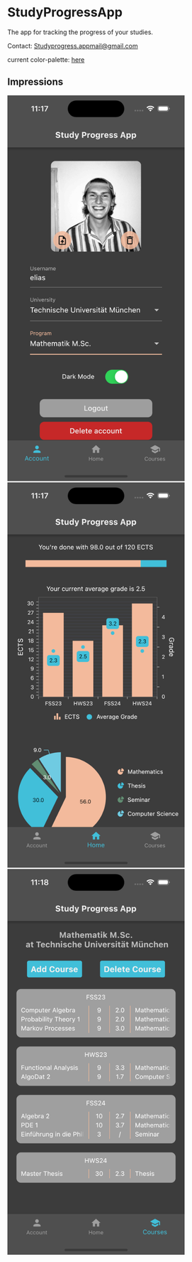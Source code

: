 # StudyProgressApp

The app for tracking the progress of your studies.

Contact: Studyprogress.appmail@gmail.com

current color-palette: <a href="https://coolors.co/1a3a3a-f3ba9c-41bfd9">here</a> 

## Impressions

<img src="https://github.com/EliasReutelsterz/spa/blob/main/readme_images/account_dark.png" width="400" alt="Account"/>

<img src="https://github.com/EliasReutelsterz/spa/blob/main/readme_images/home_dark.png" width="400" alt="Home"/>

<img src="https://github.com/EliasReutelsterz/spa/blob/main/readme_images/courses_dark.png" width="400" alt="Courses"/>